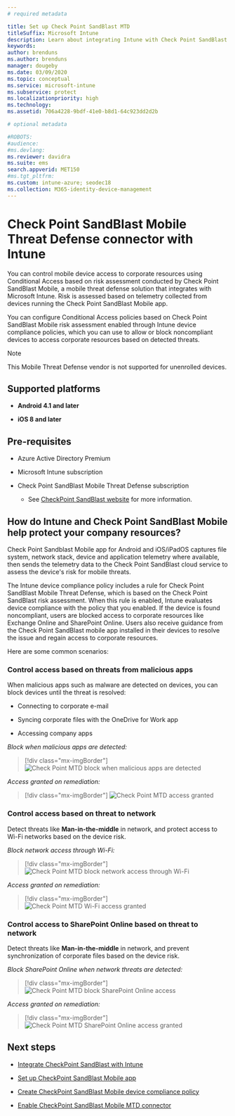```yaml
---
# required metadata

title: Set up Check Point SandBlast MTD
titleSuffix: Microsoft Intune
description: Learn about integrating Intune with Check Point SandBlast Mobile Threat Defense to control mobile device access to your corporate resources.
keywords:
author: brenduns
ms.author: brenduns
manager: dougeby
ms.date: 03/09/2020
ms.topic: conceptual
ms.service: microsoft-intune
ms.subservice: protect
ms.localizationpriority: high
ms.technology:
ms.assetid: 706a4228-9bdf-41e0-b8d1-64c923dd2d2b

# optional metadata

#ROBOTS:
#audience:
#ms.devlang:
ms.reviewer: davidra
ms.suite: ems
search.appverid: MET150
#ms.tgt_pltfrm:
ms.custom: intune-azure; seodec18
ms.collection: M365-identity-device-management
---
```


# Check Point SandBlast Mobile Threat Defense connector with Intune

You can control mobile device access to corporate resources using Conditional Access based on risk assessment conducted by Check Point SandBlast Mobile, a mobile threat defense solution that integrates with Microsoft Intune. Risk is assessed based on telemetry collected from devices running the Check Point SandBlast Mobile app.

You can configure Conditional Access policies based on Check Point SandBlast Mobile risk assessment enabled through Intune device compliance policies, which you can use to allow or block noncompliant devices to access corporate resources based on detected threats.

> [!NOTE]
> This Mobile Threat Defense vendor is not supported for unenrolled devices.

## Supported platforms

- **Android 4.1 and later**

- **iOS 8 and later**

## Pre-requisites

- Azure Active Directory Premium

- Microsoft Intune subscription

- Check Point SandBlast Mobile Threat Defense subscription
  - See [CheckPoint SandBlast website](https://www.checkpoint.com/) for more information.

## How do Intune and Check Point SandBlast Mobile help protect your company resources?

Check Point Sandblast Mobile app for Android and iOS/iPadOS captures file system, network stack, device and application telemetry where available, then sends the telemetry data to the Check Point SandBlast cloud service to assess the device's risk for mobile threats.

The Intune device compliance policy includes a rule for Check Point SandBlast Mobile Threat Defense, which is based on the Check Point SandBlast risk assessment. When this rule is enabled, Intune evaluates device compliance with the policy that you enabled. If the device is found noncompliant, users are blocked access to corporate resources like Exchange Online and SharePoint Online. Users also receive guidance from the Check Point SandBlast mobile app installed in their devices to resolve the issue and regain access to corporate resources.

Here are some common scenarios:

### Control access based on threats from malicious apps

When malicious apps such as malware are detected on devices, you can block devices until the threat is resolved:

- Connecting to corporate e-mail

- Syncing corporate files with the OneDrive for Work app

- Accessing company apps

*Block when malicious apps are detected:*

> [!div class="mx-imgBorder"]
> ![Check Point MTD block when malicious apps are detected](./media/checkpoint-sandblast-mobile-mobile-threat-defense-connector/checkpoint-mtd-2.PNG)

*Access granted on remediation:*

> [!div class="mx-imgBorder"]
> ![Check Point MTD access granted](./media/checkpoint-sandblast-mobile-mobile-threat-defense-connector/checkpoint-mtd-3.PNG)

### Control access based on threat to network

Detect threats like **Man-in-the-middle** in network, and protect access to Wi-Fi networks based on the device risk.

*Block network access through Wi-Fi:*

> [!div class="mx-imgBorder"]
> ![Check Point MTD block network access through Wi-Fi](./media/checkpoint-sandblast-mobile-mobile-threat-defense-connector/checkpoint-mtd-4.PNG)

*Access granted on remediation:*

> [!div class="mx-imgBorder"]
> ![Check Point MTD Wi-Fi access granted](./media/checkpoint-sandblast-mobile-mobile-threat-defense-connector/checkpoint-mtd-5.PNG)

### Control access to SharePoint Online based on threat to network

Detect threats like **Man-in-the-middle** in network, and prevent synchronization of corporate files based on the device risk.

*Block SharePoint Online when network threats are detected:*

> [!div class="mx-imgBorder"]
> ![Check Point MTD block SharePoint Online access](./media/checkpoint-sandblast-mobile-mobile-threat-defense-connector/checkpoint-mtd-6.PNG)

*Access granted on remediation:*

> [!div class="mx-imgBorder"]
> ![Check Point MTD SharePoint Online access granted](./media/checkpoint-sandblast-mobile-mobile-threat-defense-connector/checkpoint-mtd-7.PNG)

<!-- ### Control access on unenrolled devices based on threats from malicious apps

When the Check Point Sandblast Mobile Threat Defense solution considers a device to be infected:
> [!div class="mx-imgBorder"]
> ![App protection policy blocks due to detected malware](./media/checkpoint-sandblast-mobile-mobile-threat-defense-connector/sandblast-app-policy-block.png)

Access is granted on remediation:

> [!div class="mx-imgBorder"]
> ![Access is granted on remediation for App protection policy](./media/checkpoint-sandblast-mobile-mobile-threat-defense-connector/sandblast-app-policy-remediated.png)
-->

## Next steps

- [Integrate CheckPoint SandBlast with Intune](checkpoint-sandblast-mobile-mtd-connector-integration.md)

- [Set up CheckPoint SandBlast Mobile app](mtd-apps-ios-app-configuration-policy-add-assign.md)

- [Create CheckPoint SandBlast Mobile device compliance policy](mtd-device-compliance-policy-create.md)

- [Enable CheckPoint SandBlast Mobile MTD connector](mtd-connector-enable.md)
